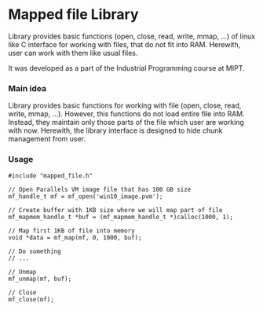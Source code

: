 # Mapped file Library

Library provides basic functions (open, close, read, write, mmap, ...) of linux like C interface for working with files, that do not fit into RAM. Herewith, user can work with them like usual files.

It was developed as a part of the Industrial Programming course at MIPT.

### Main idea

Library provides basic functions for working with file (open, close, read, write, mmap, ...). However, this functions do not load entire file into RAM. Instead, they maintain only those parts of the file which user are working with now. Herewith, the library interface is designed to hide chunk management from user.

### Usage
```
#include "mapped_file.h"

// Open Parallels VM image file that has 100 GB size
mf_handle_t mf = mf_open('win10_image.pvm');

// Create buffer with 1KB size where we will map part of file
mf_mapmem_handle_t *buf = (mf_mapmem_handle_t *)calloc(1000, 1);

// Map first 1KB of file into memory
void *data = mf_map(mf, 0, 1000, buf);

// Do something
// ...

// Unmap
mf_unmap(mf, buf);

// Close
mf_close(mf);
```
